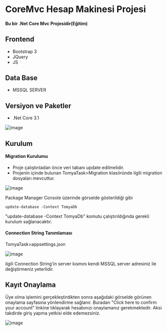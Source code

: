 # CoreMvc Hesap Makinesi Projesi
#### Bu bir .Net Core Mvc Projesidir(Eğitim)

## Frontend 
- Bootstrap 3
- JQuery
- JS
## Data Base
- MSSQL SERVER

## Versiyon ve Paketler
- .Net Core 3.1


![image](https://user-images.githubusercontent.com/61164526/156928892-211ccc0a-ec87-4c18-baf1-1f365e8d42a7.png)


## Kurulum

#### Migration Kurulumu
- Proje çalıştırıladan önce veri tabanı update edilmelidir.
- Projenin içinde bulunan TomyaTask>Migration klasöründe ilgili migration dosyaları mevcuttur.

![image](https://user-images.githubusercontent.com/61164526/156928980-c3e26c9e-bd93-42d4-8208-16812af4cb8d.png)


Package Manager Console üzerinde görselde gösterildiği gibi

```
update-database -Context TomyaDb
```
"update-database -Context TomyaDb" komutu çalıştırıldığında gerekli kurulum sağlanacaktır.


#### Connection String Tanımlaması 

TomyaTask>appsettings.json

![image](https://user-images.githubusercontent.com/61164526/156929141-dc329407-4c46-43fb-bb9e-027a0a46a33c.png)

ilgili Connection String'in server kısmını kendi MSSQL server adresiniz ile değiştirmeniz yeterlidir.



## Kayıt Onaylama

Üye olma işlemini gerçekleştirdikten sonra aşağıdaki görselde görünen onaylama sayfasına yönlendirme sağlanır.
Buradan "Click here to confirm your account" linkine tıklayarak hesabınızı onaylamanız gerekmektedir.
Aksi takdirde giriş yapma yetkisi elde edemezsiniz.

![image](https://user-images.githubusercontent.com/61164526/156929410-31d3ec7f-2a23-4c05-bb89-f3386d6af712.png)


